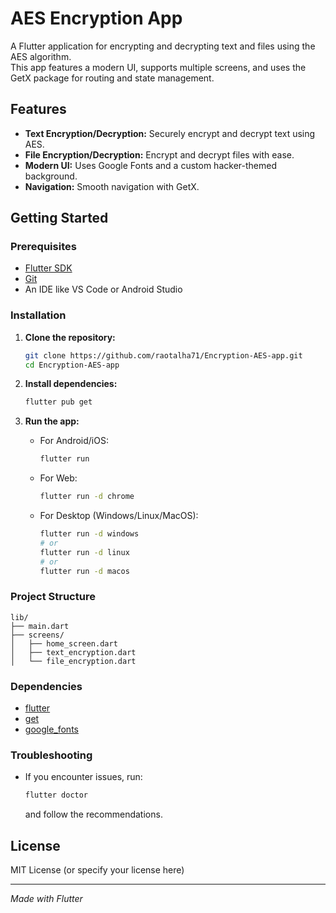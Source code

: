 # AES Encryption App

A Flutter application for encrypting and decrypting text and files using the AES algorithm.  
This app features a modern UI, supports multiple screens, and uses the GetX package for routing and state management.

## Features

- **Text Encryption/Decryption:** Securely encrypt and decrypt text using AES.
- **File Encryption/Decryption:** Encrypt and decrypt files with ease.
- **Modern UI:** Uses Google Fonts and a custom hacker-themed background.
- **Navigation:** Smooth navigation with GetX.


## Getting Started

### Prerequisites

- [Flutter SDK](https://docs.flutter.dev/get-started/install)
- [Git](https://git-scm.com/downloads)
- An IDE like VS Code or Android Studio

### Installation

1. **Clone the repository:**
    ```sh
    git clone https://github.com/raotalha71/Encryption-AES-app.git
    cd Encryption-AES-app
    ```

2. **Install dependencies:**
    ```sh
    flutter pub get
    ```

3. **Run the app:**
    - For Android/iOS:
        ```sh
        flutter run
        ```
    - For Web:
        ```sh
        flutter run -d chrome
        ```
    - For Desktop (Windows/Linux/MacOS):
        ```sh
        flutter run -d windows
        # or
        flutter run -d linux
        # or
        flutter run -d macos
        ```

### Project Structure

```
lib/
├── main.dart
├── screens/
│   ├── home_screen.dart
│   ├── text_encryption.dart
│   └── file_encryption.dart
```

### Dependencies

- [flutter](https://flutter.dev/)
- [get](https://pub.dev/packages/get)
- [google_fonts](https://pub.dev/packages/google_fonts)

### Troubleshooting

- If you encounter issues, run:
    ```sh
    flutter doctor
    ```
  and follow the recommendations.

## License

MIT License (or specify your license here)

---

*Made with Flutter*
